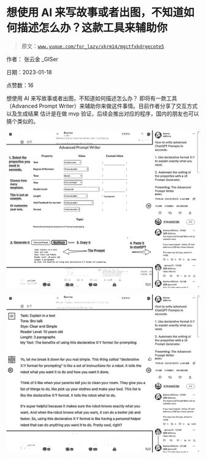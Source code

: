 # 想使用 AI 来写故事或者出图，不知道如何描述怎么办？这款工具来辅助你

> 原文：[`www.yuque.com/for_lazy/xkrm14/mgctfxkdrgecote5`](https://www.yuque.com/for_lazy/xkrm14/mgctfxkdrgecote5)

作者： 张云金 _GISer 

日期：2023-01-18 

点赞数：16 

想使用 AI 来写故事或者出图，不知道如何描述怎么办？ 即将有一款工具（Advanced Prompt Writer）来辅助你来做这件事情。目前作者分享了交互方式以及生成结果 估计是在做 mvp 验证，后续会推出对应的程序，国内的朋友也可以搞个类似的。 

![](img/b52bc510e6e9fb8deb5341954988b8fa.png) 

![](img/1ee5f7210dffe1d30016c54e6def73e9.png) 


